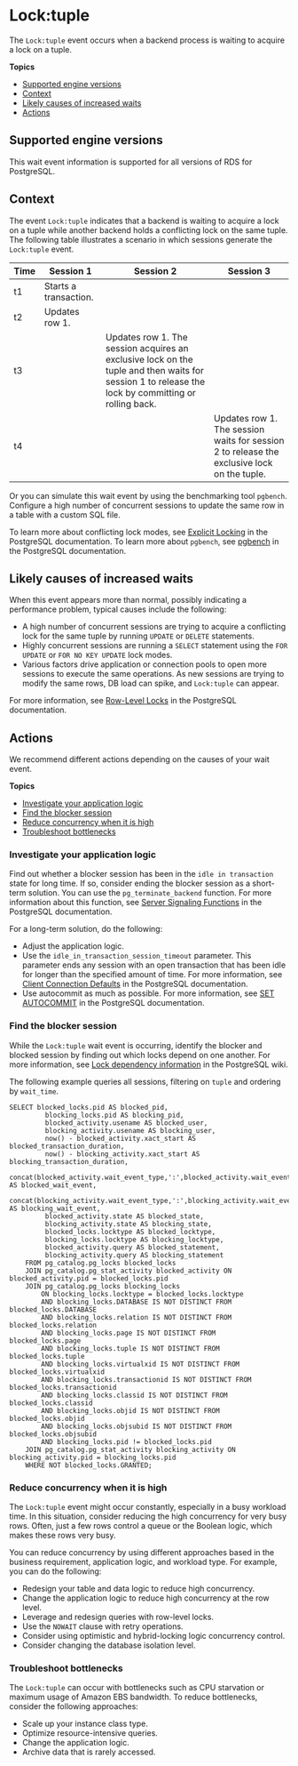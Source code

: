 # Lock:tuple<a name="wait-event.locktuple"></a>

The `Lock:tuple` event occurs when a backend process is waiting to acquire a lock on a tuple\.

**Topics**
+ [Supported engine versions](#wait-event.locktuple.context.supported)
+ [Context](#wait-event.locktuple.context)
+ [Likely causes of increased waits](#wait-event.locktuple.causes)
+ [Actions](#wait-event.locktuple.actions)

## Supported engine versions<a name="wait-event.locktuple.context.supported"></a>

This wait event information is supported for all versions of RDS for PostgreSQL\.

## Context<a name="wait-event.locktuple.context"></a>

The event `Lock:tuple` indicates that a backend is waiting to acquire a lock on a tuple while another backend holds a conflicting lock on the same tuple\. The following table illustrates a scenario in which sessions generate the `Lock:tuple` event\.


|  Time  |  Session 1  |  Session 2  |  Session 3  | 
| --- | --- | --- | --- | 
|  t1  |  Starts a transaction\.  |    |    | 
|  t2  |  Updates row 1\.  |    |    | 
|  t3  |    |  Updates row 1\. The session acquires an exclusive lock on the tuple and then waits for session 1 to release the lock by committing or rolling back\.  |    | 
|  t4  |    |    |  Updates row 1\. The session waits for session 2 to release the exclusive lock on the tuple\.  | 

Or you can simulate this wait event by using the benchmarking tool `pgbench`\. Configure a high number of concurrent sessions to update the same row in a table with a custom SQL file\.

To learn more about conflicting lock modes, see [Explicit Locking](https://www.postgresql.org/docs/current/explicit-locking.html) in the PostgreSQL documentation\. To learn more about `pgbench`, see [pgbench](https://www.postgresql.org/docs/current/pgbench.html) in the PostgreSQL documentation\.

## Likely causes of increased waits<a name="wait-event.locktuple.causes"></a>

When this event appears more than normal, possibly indicating a performance problem, typical causes include the following:
+ A high number of concurrent sessions are trying to acquire a conflicting lock for the same tuple by running `UPDATE` or `DELETE` statements\.
+ Highly concurrent sessions are running a `SELECT` statement using the `FOR UPDATE` or `FOR NO KEY UPDATE` lock modes\.
+ Various factors drive application or connection pools to open more sessions to execute the same operations\. As new sessions are trying to modify the same rows, DB load can spike, and `Lock:tuple` can appear\.

For more information, see [Row\-Level Locks](https://www.postgresql.org/docs/current/explicit-locking.html#LOCKING-ROWS) in the PostgreSQL documentation\.

## Actions<a name="wait-event.locktuple.actions"></a>

We recommend different actions depending on the causes of your wait event\.

**Topics**
+ [Investigate your application logic](#wait-event.locktuple.actions.problem)
+ [Find the blocker session](#wait-event.locktuple.actions.find-blocker)
+ [Reduce concurrency when it is high](#wait-event.locktuple.actions.concurrency)
+ [Troubleshoot bottlenecks](#wait-event.locktuple.actions.bottlenecks)

### Investigate your application logic<a name="wait-event.locktuple.actions.problem"></a>

Find out whether a blocker session has been in the `idle in transaction` state for long time\. If so, consider ending the blocker session as a short\-term solution\. You can use the `pg_terminate_backend` function\. For more information about this function, see [Server Signaling Functions](https://www.postgresql.org/docs/13/functions-admin.html#FUNCTIONS-ADMIN-SIGNAL) in the PostgreSQL documentation\.

For a long\-term solution, do the following:
+ Adjust the application logic\.
+ Use the `idle_in_transaction_session_timeout` parameter\. This parameter ends any session with an open transaction that has been idle for longer than the specified amount of time\. For more information, see [Client Connection Defaults](https://www.postgresql.org/docs/current/runtime-config-client.html#GUC-IDLE-IN-TRANSACTION-SESSION-TIMEOUT) in the PostgreSQL documentation\.
+ Use autocommit as much as possible\. For more information, see [SET AUTOCOMMIT](https://www.postgresql.org/docs/current/ecpg-sql-set-autocommit.html) in the PostgreSQL documentation\.

### Find the blocker session<a name="wait-event.locktuple.actions.find-blocker"></a>

While the `Lock:tuple` wait event is occurring, identify the blocker and blocked session by finding out which locks depend on one another\. For more information, see [Lock dependency information](https://wiki.postgresql.org/wiki/Lock_dependency_information) in the PostgreSQL wiki\. 

The following example queries all sessions, filtering on `tuple` and ordering by `wait_time`\.

```
SELECT blocked_locks.pid AS blocked_pid,
         blocking_locks.pid AS blocking_pid,
         blocked_activity.usename AS blocked_user,
         blocking_activity.usename AS blocking_user,
         now() - blocked_activity.xact_start AS blocked_transaction_duration,
         now() - blocking_activity.xact_start AS blocking_transaction_duration,
         concat(blocked_activity.wait_event_type,':',blocked_activity.wait_event) AS blocked_wait_event,
         concat(blocking_activity.wait_event_type,':',blocking_activity.wait_event) AS blocking_wait_event,
         blocked_activity.state AS blocked_state,
         blocking_activity.state AS blocking_state,
         blocked_locks.locktype AS blocked_locktype,
         blocking_locks.locktype AS blocking_locktype,
         blocked_activity.query AS blocked_statement,
         blocking_activity.query AS blocking_statement
    FROM pg_catalog.pg_locks blocked_locks
    JOIN pg_catalog.pg_stat_activity blocked_activity ON blocked_activity.pid = blocked_locks.pid
    JOIN pg_catalog.pg_locks blocking_locks
        ON blocking_locks.locktype = blocked_locks.locktype
        AND blocking_locks.DATABASE IS NOT DISTINCT FROM blocked_locks.DATABASE
        AND blocking_locks.relation IS NOT DISTINCT FROM blocked_locks.relation
        AND blocking_locks.page IS NOT DISTINCT FROM blocked_locks.page
        AND blocking_locks.tuple IS NOT DISTINCT FROM blocked_locks.tuple
        AND blocking_locks.virtualxid IS NOT DISTINCT FROM blocked_locks.virtualxid
        AND blocking_locks.transactionid IS NOT DISTINCT FROM blocked_locks.transactionid
        AND blocking_locks.classid IS NOT DISTINCT FROM blocked_locks.classid
        AND blocking_locks.objid IS NOT DISTINCT FROM blocked_locks.objid
        AND blocking_locks.objsubid IS NOT DISTINCT FROM blocked_locks.objsubid
        AND blocking_locks.pid != blocked_locks.pid
    JOIN pg_catalog.pg_stat_activity blocking_activity ON blocking_activity.pid = blocking_locks.pid
    WHERE NOT blocked_locks.GRANTED;
```

### Reduce concurrency when it is high<a name="wait-event.locktuple.actions.concurrency"></a>

The `Lock:tuple` event might occur constantly, especially in a busy workload time\. In this situation, consider reducing the high concurrency for very busy rows\. Often, just a few rows control a queue or the Boolean logic, which makes these rows very busy\.

You can reduce concurrency by using different approaches based in the business requirement, application logic, and workload type\. For example, you can do the following:
+ Redesign your table and data logic to reduce high concurrency\.
+ Change the application logic to reduce high concurrency at the row level\.
+ Leverage and redesign queries with row\-level locks\.
+ Use the `NOWAIT` clause with retry operations\.
+ Consider using optimistic and hybrid\-locking logic concurrency control\.
+ Consider changing the database isolation level\.

### Troubleshoot bottlenecks<a name="wait-event.locktuple.actions.bottlenecks"></a>

The `Lock:tuple` can occur with bottlenecks such as CPU starvation or maximum usage of Amazon EBS bandwidth\. To reduce bottlenecks, consider the following approaches:
+ Scale up your instance class type\.
+ Optimize resource\-intensive queries\.
+ Change the application logic\.
+ Archive data that is rarely accessed\.